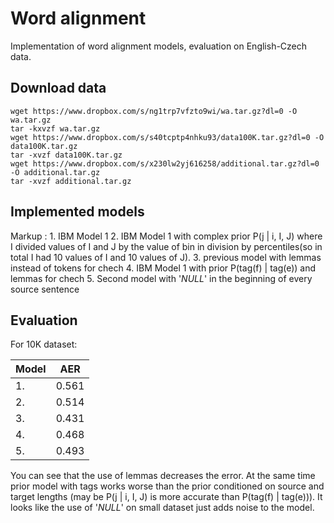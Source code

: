 # Word alignment 

Implementation of word alignment models, evaluation on English-Czech data.

## Download data
```
wget https://www.dropbox.com/s/ng1trp7vfzto9wi/wa.tar.gz?dl=0 -O wa.tar.gz
tar -kxvzf wa.tar.gz
wget https://www.dropbox.com/s/s40tcptp4nhku93/data100K.tar.gz?dl=0 -O data100K.tar.gz
tar -xvzf data100K.tar.gz
wget https://www.dropbox.com/s/x230lw2yj616258/additional.tar.gz?dl=0 -O additional.tar.gz
tar -xvzf additional.tar.gz

```

## Implemented models
Markup : 1. IBM Model 1 
         2. IBM Model 1 with complex prior P(j | i, I, J) where I divided values of I and J by the value of bin in division by percentiles(so in total I had 10 values of I and 10 values of J).
         3. previous model with lemmas instead of tokens for chech
         4. IBM Model 1 with prior P(tag(f) | tag(e)) and lemmas for chech
         5. Second model with '_NULL_' in the beginning of every source sentence


## Evaluation
For 10K dataset:

| Model | AER |
|-------|-----|
|1.     |0.561|
|2.     |0.514|
|3.     |0.431|
|4.     |0.468|
|5.     |0.493|

You can see that the use of lemmas decreases the error.
At the same time prior model with tags works worse than the prior conditioned on source and target lengths (may be P(j | i, I, J) is more accurate than P(tag(f) | tag(e))).
It looks like the use of '_NULL_' on small dataset just adds noise to the model. 